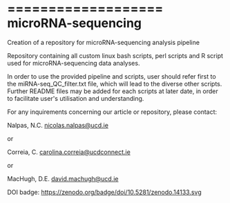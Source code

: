 ===================
microRNA-sequencing
===================

Creation of a repository for microRNA-sequencing analysis pipeline

Repository containing all custom linux bash scripts, perl scripts and R script used for microRNA-sequencing data analyses.

In order to use the provided pipeline and scripts, user should refer first to the miRNA-seq_QC_filter.txt file, which will lead to the diverse other scripts.
Further README files may be added for each scripts at later date, in order to facilitate user's utilisation and understanding.


For any inquirements concerning our article or repository, please contact:

Nalpas, N.C.
nicolas.nalpas@ucd.ie

or

Correia, C.
carolina.correia@ucdconnect.ie

or

MacHugh, D.E.
david.machugh@ucd.ie


DOI badge: https://zenodo.org/badge/doi/10.5281/zenodo.14133.svg
